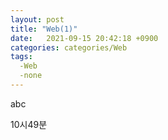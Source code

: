 ```yaml
---
layout: post
title: "Web(1)"
date:   2021-09-15 20:42:18 +0900
categories: categories/Web
tags:
  -Web
  -none
---
```


abc

10시49분

